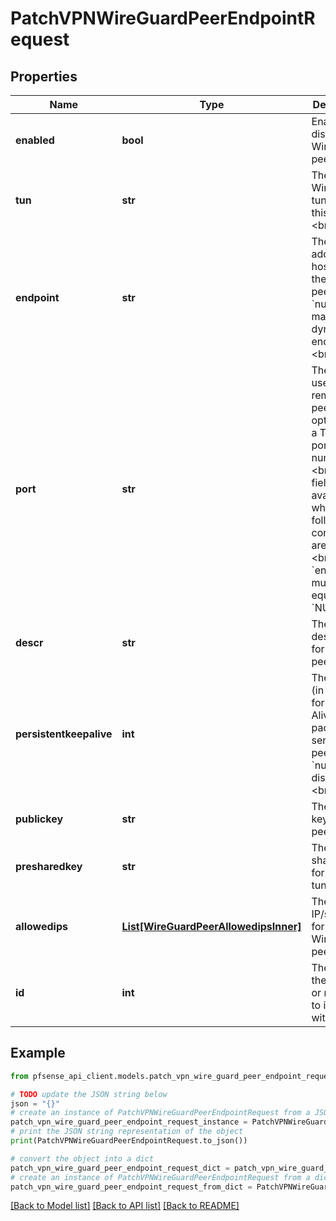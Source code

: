 # PatchVPNWireGuardPeerEndpointRequest


## Properties

Name | Type | Description | Notes
------------ | ------------- | ------------- | -------------
**enabled** | **bool** | Enables or disables this WireGuard peer.&lt;br&gt; | [optional] 
**tun** | **str** | The WireGuard tunnel for this peer.&lt;br&gt; | [optional] [default to 'unassigned']
**endpoint** | **str** | The IP address or hostname of the remote peer. Set to &#x60;null&#x60; to make this a dynamic endpoint.&lt;br&gt; | [optional] 
**port** | **str** | The port used by the remote peer. Valid options are: a TCP/UDP port number&lt;br&gt;&lt;br&gt;This field is only available when the following conditions are met:&lt;br&gt;- &#x60;endpoint&#x60; must not be equal to &#x60;NULL&#x60;&lt;br&gt; | [optional] [default to '51820']
**descr** | **str** | The description for this peer.&lt;br&gt; | [optional] 
**persistentkeepalive** | **int** | The interval (in seconds) for Keep Alive packets sent to this peer. Set to &#x60;null&#x60; to disable.&lt;br&gt; | [optional] 
**publickey** | **str** | The public key for this peer.&lt;br&gt; | [optional] 
**presharedkey** | **str** | The pre-shared key for this tunnel.&lt;br&gt; | [optional] 
**allowedips** | [**List[WireGuardPeerAllowedipsInner]**](WireGuardPeerAllowedipsInner.md) | The allowed IP/subnets for this WireGuard peer.&lt;br&gt; | [optional] 
**id** | **int** | The ID of the object or resource to interact with. | 

## Example

```python
from pfsense_api_client.models.patch_vpn_wire_guard_peer_endpoint_request import PatchVPNWireGuardPeerEndpointRequest

# TODO update the JSON string below
json = "{}"
# create an instance of PatchVPNWireGuardPeerEndpointRequest from a JSON string
patch_vpn_wire_guard_peer_endpoint_request_instance = PatchVPNWireGuardPeerEndpointRequest.from_json(json)
# print the JSON string representation of the object
print(PatchVPNWireGuardPeerEndpointRequest.to_json())

# convert the object into a dict
patch_vpn_wire_guard_peer_endpoint_request_dict = patch_vpn_wire_guard_peer_endpoint_request_instance.to_dict()
# create an instance of PatchVPNWireGuardPeerEndpointRequest from a dict
patch_vpn_wire_guard_peer_endpoint_request_from_dict = PatchVPNWireGuardPeerEndpointRequest.from_dict(patch_vpn_wire_guard_peer_endpoint_request_dict)
```
[[Back to Model list]](../README.md#documentation-for-models) [[Back to API list]](../README.md#documentation-for-api-endpoints) [[Back to README]](../README.md)


